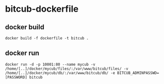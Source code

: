 # bitcub-dockerfile

## docker build 
    docker build -f dockerfile -t bitcub .

## docker run
    docker run -d -p 10001:80 --name mycub -v /home/[..]/docker/mycub/files/:/var/www/bitcub/files/ -v /home/[..]/docker/mycub/db/:/var/www/bitcub/db/ -e BITCUB_ADMINPASSWD=[PASSWORD] bitcub
